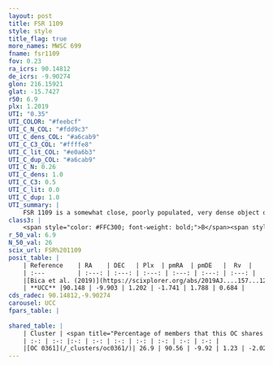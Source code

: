 ```yaml
---
layout: post
title: FSR 1109
style: style
title_flag: true
more_names: MWSC 699
fname: fsr1109
fov: 0.23
ra_icrs: 90.14812
de_icrs: -9.90274
glon: 216.15921
glat: -15.7427
r50: 6.9
plx: 1.2019
UTI: "0.35"
UTI_COLOR: "#feebcf"
UTI_C_N_COL: "#fdd9c3"
UTI_C_dens_COL: "#a6cab9"
UTI_C_C3_COL: "#ffffe8"
UTI_C_lit_COL: "#e0a6b3"
UTI_C_dup_COL: "#a6cab9"
UTI_C_N: 0.26
UTI_C_dens: 1.0
UTI_C_C3: 0.5
UTI_C_lit: 0.0
UTI_C_dup: 1.0
UTI_summary: |
    FSR 1109 is a somewhat close, poorly populated, very dense object of intermediate C3 quality. It is rarely studied in the literature, with no articles listed in the last 6 years. This object shares a moderate percentage of members with a later reported entry.
class3: |
    <span style="color: #FFC300; font-weight: bold;">B</span><span style="color: #FFC300; font-weight: bold;">B</span>
r_50_val: 6.9
N_50_val: 26
scix_url: FSR%201109
posit_table: |
    | Reference    | RA    | DEC   | Plx  | pmRA  | pmDE   |  Rv  |
    | :---         | :---: | :---: | :---: | :---: | :---: | :---: |
    |[Bica et al. (2019)](https://scixplorer.org/abs/2019AJ....157...12B) | 90.112 | -9.865 | -- | -- | -- | -- |
    | **UCC** |90.148 | -9.903 | 1.202 | -1.741 | 1.788 | 0.684 | 
cds_radec: 90.14812,-9.90274
carousel: UCC
fpars_table: |
    
shared_table: |
    | Cluster | <span title="Percentage of members that this OC shares with the ones listed">%</span>   | RA   | DEC   | Plx   | pmRA  | pmDE  | Rv | UTI |
    | :-: | :-: |:-: | :-: | :-: | :-: | :-: | :-: | :-: |
    |[OC 0361](/_clusters/oc0361/)| 26.9 | 90.56 | -9.92 | 1.23 | -2.02 | 1.77 | 18.13 |0.51 |
---
```

